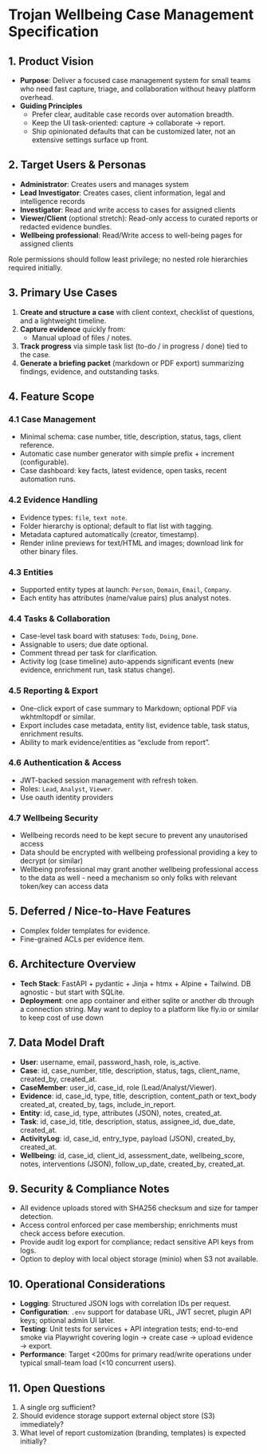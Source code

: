 # Trojan Wellbeing Case Management Specification

## 1. Product Vision
- **Purpose**: Deliver a focused case management system for small teams who need fast capture, triage, and collaboration without heavy platform overhead.
- **Guiding Principles**
  - Prefer clear, auditable case records over automation breadth.
  - Keep the UI task-oriented: capture → collaborate → report.
  - Ship opinionated defaults that can be customized later, not an extensive settings surface up front.

## 2. Target Users & Personas
- **Administrator**: Creates users and manages system
- **Lead Investigator**: Creates cases, client information, legal and intelligence records
- **Investigator**: Read and write access to cases for assigned clients
- **Viewer/Client** (optional stretch): Read-only access to curated reports or redacted evidence bundles.
- **Wellbeing professional**: Read/Write access to well-being pages for assigned clients

Role permissions should follow least privilege; no nested role hierarchies required initially.

## 3. Primary Use Cases
1. **Create and structure a case** with client context, checklist of questions, and a lightweight timeline.
2. **Capture evidence** quickly from:
   - Manual upload of files / notes.
4. **Track progress** via simple task list (to-do / in progress / done) tied to the case.
5. **Generate a briefing packet** (markdown or PDF export) summarizing findings, evidence, and outstanding tasks.

## 4. Feature Scope
### 4.1 Case Management
- Minimal schema: case number, title, description, status, tags, client reference.
- Automatic case number generator with simple prefix + increment (configurable).
- Case dashboard: key facts, latest evidence, open tasks, recent automation runs.

### 4.2 Evidence Handling
- Evidence types: `file`, `text note`.
- Folder hierarchy is optional; default to flat list with tagging.
- Metadata captured automatically (creator, timestamp).
- Render inline previews for text/HTML and images; download link for other binary files.

### 4.3 Entities
- Supported entity types at launch: `Person`, `Domain`,  `Email`, `Company`.
- Each entity has attributes (name/value pairs) plus analyst notes.

### 4.4 Tasks & Collaboration
- Case-level task board with statuses: `Todo`, `Doing`, `Done`.
- Assignable to users; due date optional.
- Comment thread per task for clarification.
- Activity log (case timeline) auto-appends significant events (new evidence, enrichment run, task status change).

### 4.5 Reporting & Export
- One-click export of case summary to Markdown; optional PDF via wkhtmltopdf or similar.
- Export includes case metadata, entity list, evidence table, task status, enrichment results.
- Ability to mark evidence/entities as “exclude from report”.

### 4.6 Authentication & Access
- JWT-backed session management with refresh token.
- Roles: `Lead`, `Analyst`, `Viewer`.
- Use oauth identity providers

### 4.7 Wellbeing Security
 - Wellbeing records need to be kept secure to prevent any unautorised access
 - Data should be encrypted with wellbeing professional providing a key to decrypt (or similar)
 - Wellbeing professional may grant another wellbeing professional access to the data as well - need a mechanism so only folks with relevant token/key can access data

## 5. Deferred / Nice-to-Have Features
- Complex folder templates for evidence.
- Fine-grained ACLs per evidence item.

## 6. Architecture Overview
- **Tech Stack**: FastAPI + pydantic + Jinja + htmx + Alpine + Tailwind. DB agnostic - but start with SQLite.
- **Deployment**: one app container and either sqlite or another db through a connection string. May want to deploy to a platform like fly.io or similar to keep cost of use down

## 7. Data Model Draft
- **User**: username, email, password_hash, role, is_active.
- **Case**: id, case_number, title, description, status, tags, client_name, created_by, created_at.
- **CaseMember**: user_id, case_id, role (Lead/Analyst/Viewer).
- **Evidence**: id, case_id, type, title, description, content_path or text_body created_at, created_by, tags, include_in_report.
- **Entity**: id, case_id, type, attributes (JSON), notes, created_at.
- **Task**: id, case_id, title, description, status, assignee_id, due_date, created_at.
- **ActivityLog**: id, case_id, entry_type, payload (JSON), created_by, created_at.
- **Wellbeing**: id, case_id, client_id, assessment_date, wellbeing_score, notes, interventions (JSON), follow_up_date, created_by, created_at.

## 9. Security & Compliance Notes
- All evidence uploads stored with SHA256 checksum and size for tamper detection.
- Access control enforced per case membership; enrichments must check access before execution.
- Provide audit log export for compliance; redact sensitive API keys from logs.
- Option to deploy with local object storage (minio) when S3 not available.

## 10. Operational Considerations
- **Logging**: Structured JSON logs with correlation IDs per request.
- **Configuration**: `.env` support for database URL, JWT secret, plugin API keys; optional admin UI later.
- **Testing**: Unit tests for services + API integration tests; end-to-end smoke via Playwright covering login → create case → upload evidence → export.
- **Performance**: Target <200ms for primary read/write operations under typical small-team load (<10 concurrent users).

## 11. Open Questions
1. A single org sufficient?
2. Should evidence storage support external object store (S3) immediately?
5. What level of report customization (branding, templates) is expected initially?

